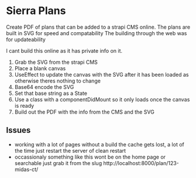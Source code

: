 # Sierra Plans

Create PDF of plans that can be added to a strapi CMS online.
The plans are built in SVG for speed and compatability
The building through the web was for updateability

I cant build this online as it has private info on it.

1. Grab the SVG from the strapi CMS
2. Place a blank canvas
3. UseEffect to update the canvas with the SVG after it has been loaded as otherwise theres nothing to change
4. Base64 encode the SVG
5. Set that base string as a State
6. Use a class with a componentDidMount so it only loads once the canvas is ready
7. Build out the PDF with the info from the CMS and the SVG

## Issues

- working with a lot of pages without a build the cache gets lost, a lot of the time just restart the server of clean restart
- occassionaly something like this wont be on the home page or searchable just grab it from the slug http://localhost:8000/plan/123-midas-ct/
